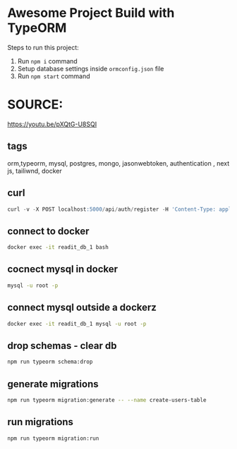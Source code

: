 # Awesome Project Build with TypeORM

Steps to run this project:

1. Run `npm i` command
2. Setup database settings inside `ormconfig.json` file
3. Run `npm start` command




# SOURCE:
https://youtu.be/pXQtG-U8SQI

## tags
orm,typeorm, mysql, postgres, mongo, jasonwebtoken, authentication , next js, tailiwnd, docker

## curl
```sql
curl -v -X POST localhost:5000/api/auth/register -H 'Content-Type: application/json' -d '{"username":"Tomek", "email":"towm@tom1.pl","password":"dasdasdadasd"}'
```
## connect to docker
```sh
docker exec -it readit_db_1 bash
```

## cocnect mysql in docker
```sh
mysql -u root -p
```

## connect mysql outside a dockerz
```sh
docker exec -it readit_db_1 mysql -u root -p
```

## drop schemas - clear db
```sh
npm run typeorm schema:drop
```

## generate migrations
```sh
npm run typeorm migration:generate -- --name create-users-table
```

## run migrations
```sh
npm run typeorm migration:run
```
